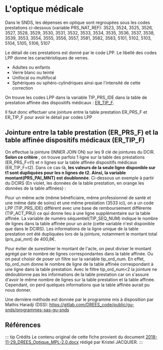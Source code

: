 # L'optique médicale

Dans le SNDS, les dépenses en optique sont regroupées sous les codes prestations ci-dessous (variable PRS_NAT_REF):
3523, 3524, 3525, 3526, 3527, 3528, 3529, 3530, 3531, 3532, 3533, 3534, 3535, 3536, 3537, 3538, 3539, 3553, 3554, 3555, 3556, 3557, 3581, 3582, 3583, 5101, 5102, 5103, 5104, 5105, 5106, 5107

Le détail de ces prestations est donné par le code LPP. 
Le libellé des codes LPP donne les caractéristiques de verres.
- Adultes ou enfants
- Verre blanc ou teinté
- Unifocal ou multifocal
- Sphériques ou sphéro-cylindriques ainsi que l'intensité de cette correction

On trouve les codes LPP dans la variable TIP_PRS_IDE dans la table de prestation affinée des dispositifs médicaux : [ER_TIP_F](/tables/DCIR/ER_TIP_F.html). 

Il faut donc effectuer une jointure entre la table prestation ER_PRS_F et ER_TIP_F pour avoir le détail par codes LPP

## Jointure entre la table prestation (ER\_PRS\_F) et la table affinée dispositifs médicaux (ER\_TIP\_F)

On effectue la jointure (INNER JOIN ON) sur les 9 clé de jointures du DCIR. **Selon ce critère** , on trouve parfois 1 ligne sur la table des prestations (ER_PRS_F=t1) et n lignes sur la table affinée dispositifs médicaux (ER_TIP_F=t2). Dans ce cas-là, **les valeurs de la seule ligne disponible sur t1 sont dupliquées pour les n lignes de t2. Ainsi, la variable montant(PRS_PAI_MNT) est doublonnée**. Ci-dessous un exemple à partir du DCIRS (En violet, les données de la table prestation, en orange les données de la table affinées) :


Pour un même acte (même bénéficiaire, même professionnel de santé et une même date de soins) et une même prestation (3533 ici), on a un code LPP (TIP_PRS_IDE) différent avec une base de remboursement différente (TIP_ACT_PRU) ce qui donne lieu à une ligne supplémentaire sur la table affinée. La variable de numéro séquentiel(TIP_SEQ_NUM) indique le nombre de lignes dans la table affinée pour un acte (cette variable n'est disponible que dans le DCIRS). Les informations de la ligne unique de la table prestation ont été dupliquées lors de la jointure, notamment le montant total (prs_pai_mnt) de 400,8€.

Pour éviter de surestimer le montant de l'acte, on peut diviser le montant agrégé par le nombre de lignes correspondantes dans la table affinée. 
Ou on peut choisir de poser un filtre sur la variable tip_ord_num. En effet, tip_ord_num donne le nombre de ligne de la table affinée correspondant à une ligne dans la table prestation. 
Avec le filtre tip_ord_num<2 la jointure ne dédoublonne pas les informations de la table prestation car on s'assure d'avoir le même nombre de lignes sur la table prestation et la table affinée. 
Cependant, on perd quelques informations que la table affinée aurait pu nous donner.

Une dernière méthode est donnée par le programme mis à disposition par Mathis Haradji (DSS):
https://gitlab.com/DREES_code/public/gu-snds/programmes-sas-gu-snds

## Références

::: tip Crédits
Le contenu original de cette fiche provient du document [2018-11-29_DREES_Optique_MPL-2.0.docx]((/assets/src/DREES/2018-11-29_DREES_Optique_MPL-2.0.docx)) rédigé par Kristel JACQUIER.
:::
